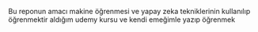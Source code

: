 Bu reponun amacı makine öğrenmesi ve yapay zeka tekniklerinin kullanılıp öğrenmektir aldığım udemy kursu ve kendi emeğimle yazıp öğrenmek

